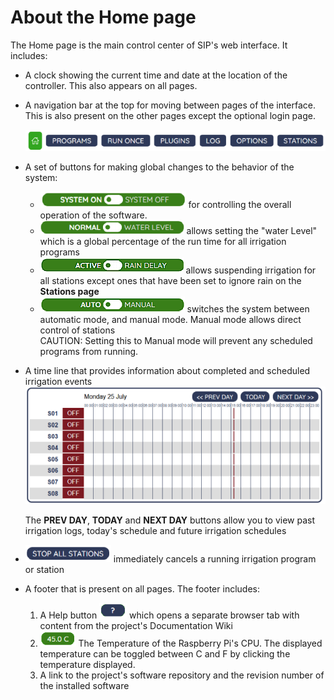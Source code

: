 # About the Home page

The Home page is the main control center of SIP's web interface. It includes:

-   A clock showing the current time and date at the location of the controller. This also appears on all pages.
-   A navigation bar at the top for moving between pages of the interface. This is also present on the other pages except the optional login page.

    ![](./images/nav-bar.png)


-   A set of buttons for making global changes to the behavior of the system:
    -   ![](./images/system.png) for controlling the overall operation of the software.
    -   ![](./images/water-level.png) allows setting the "water Level" which is a global percentage of the run time for all irrigation programs
    -   ![](./images/rain-delay.png) allows suspending irrigation for all stations except ones that have been set to ignore rain on the **Stations page**
    -   ![](./images/manual.png) switches the system between automatic mode, and manual mode. Manual mode allows direct control of stations  
        CAUTION: Setting this to Manual mode will prevent any scheduled programs from running.

-   A time line that provides information about completed and scheduled irrigation events ![](./images/timeline.png)

    The **PREV DAY**, **TODAY** and **NEXT DAY** buttons allow you to view past irrigation logs, today's schedule and future irrigation schedules


-   ![](./images/stop-all.png) immediately cancels a running irrigation program or station

-   A footer that is present on all pages. The footer includes:
    1.  A Help button ![](./images/help_button.png) which opens a separate browser tab with content from the project's Documentation Wiki
    2.  ![](./images/temperature.png) The Temperature of the Raspberry Pi's CPU. The displayed temperature can be toggled between C and F by clicking the temperature displayed.
    3.  A link to the project's software repository and the revision number of the installed software

